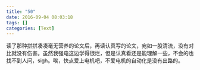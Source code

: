 ```yaml
---
title: "50"
date: 2016-09-04 08:03:18
tags: []
categories: [Text]
---
```


<p>读了那种拼拼凑凑毫无营养的论文后，再读认真写的论文，宛如一股清流，没有对比就没有伤害。虽然我强电这边学得很烂，但是认真看还是能理解一些，不会的也找不到人问，sigh。唉，快点爱上电机吧，不爱电机的自动化是没有出路的。</p>